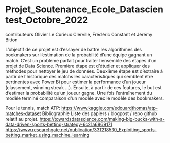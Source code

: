 # Projet_Soutenance_Ecole_Datascientest_Octobre_2022 
contributeurs Olivier Le Curieux Clerville, Frédéric Constant et Jérémy Bitton

L’objectif de ce projet est d’essayer de battre les algorithmes des bookmakers sur l’estimation de la probabilité d’une équipe gagnant un match.
C’est un problème parfait pour traiter l’ensemble des étapes d’un projet de Data Science. 
Première étape est d’étudier et appliquer des méthodes pour nettoyer le jeu de données. 
Deuxième étape est d’extraire à partir de l'historique des matchs les caractéristiques qui semblent être pertinentes avec Power Bi pour estimer la performance d’un joueur (classement, winning streak …). 
Ensuite, à partir de ces features, le but est d’estimer la probabilité qu’un joueur gagne.
Une fois l’entraînement du modèle terminé comparaison d'un modèle avec le modèle des bookmakers.

Pour le tennis, match ATP: https://www.kaggle.com/edouardthomas/atp-matches-dataset
Bibliographie
Liste des papiers / blogpost / repo github relatif au projet.
https://towardsdatascience.com/making-big-bucks-with-a-data-driven-sports-betting-strategy-6c21a6869171
https://www.researchgate.net/publication/331218530_Exploiting_sports-betting_market_using_machine_learning


